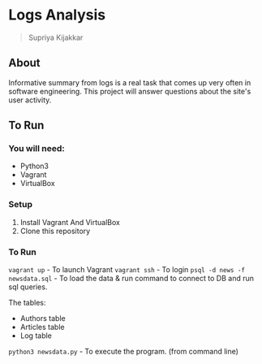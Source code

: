 # Logs Analysis

> Supriya Kijakkar

## About

Informative summary from logs is a real task that comes up very often in software engineering.
This project will answer questions about the site's user activity.

## To Run

### You will need:
- Python3
- Vagrant
- VirtualBox

### Setup
1. Install Vagrant And VirtualBox
2. Clone this repository

### To Run

`vagrant up` - To launch Vagrant 
`vagrant ssh` - To login 
`psql -d news -f newsdata.sql` - To load the data & run command to connect to DB and run sql queries.

The tables:
- Authors table
- Articles table
- Log table

`python3 newsdata.py` - To execute the program. (from command line)
